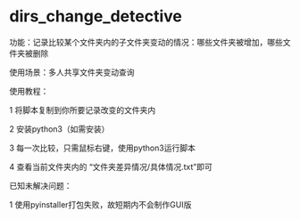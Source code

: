 # dirs_change_detective
功能：记录比较某个文件夹内的子文件夹变动的情况：哪些文件夹被增加，哪些文件夹被删除


使用场景：多人共享文件夹变动查询

使用教程：

1 将脚本复制到你所要记录改变的文件夹内  

2 安装python3（如需安装）  

3 每一次比较，只需鼠标右键，使用python3运行脚本  

4 查看当前文件夹内的 “文件夹差异情况/具体情况.txt”即可  


已知未解决问题：  

  1 使用pyinstaller打包失败，故短期内不会制作GUI版  
  
